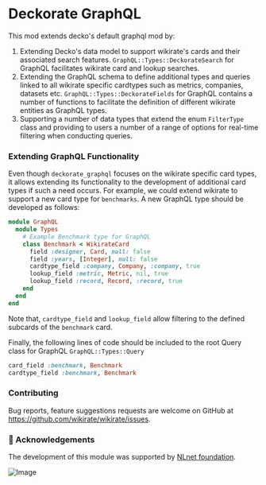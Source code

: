 <!--
# @title README - mod: deckorate_graphql
-->

# Deckorate GraphQL

This mod extends decko's default graphql mod by:

1. Extending Decko's data model to support wikirate's cards and their associated search
   features. `GraphQL::Types::DeckorateSearch` for GraphQL facilitates wikirate card and lookup searches.
2. Extending the GraphQL schema to define additional types and queries linked to all wikirate specific cardtypes such as
   metrics, companies, datasets etc. `GraphQL::Types::DeckorateFields` for GraphQL contains a number of functions to
   facilitate the definition of different wikirate entities as GraphQL types.
3. Supporting a number of data types that extend the enum `FilterType` class and providing to users a number of
   a range of options for real-time filtering when conducting queries.

### Extending GraphQL Functionality

Even though `deckorate_graphql` focuses on the wikirate specific card types, it allows extending its functionality to
the development of additional card types if such a need occurs. For example, we could extend wikirate to support a new
card type for `benchmarks`. A new GraphQL type should be developed as follows:

```ruby
module GraphQL
  module Types
    # Example Benchmark type for GraphQL
    class Benchmark < WikirateCard
      field :designer, Card, null: false
      field :years, [Integer], null: false
      cardtype_field :company, Company, :company, true
      lookup_field :metric, Metric, nil, true
      lookup_field :record, Record, :record, true
    end
  end
end
```

Note that, `cardtype_field` and `lookup_field` allow filtering to the defined subcards of the `benchmark` card.

Finally, the following lines of code should be included to the root Query class for GraphQL `GraphQL::Types::Query`

```ruby
card_field :benchmark, Benchmark
cardtype_field :benchmark, Benchmark
```

### Contributing

Bug reports, feature suggestions requests are welcome on GitHub at https://github.com/wikirate/wikirate/issues.

### 🎉 Acknowledgements

The development of this module was supported by [NLnet foundation](https://nlnet.nl/).

![Image](https://nlnet.nl/logo/banner-160x60.png)
